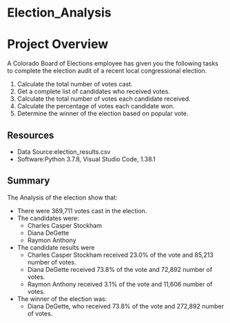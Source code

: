 # Election_Analysis
# Project Overview
A Colorado Board of Elections employee has given you the following tasks to complete the election audit of a recent local congressional election.

  1. Calculate the total number of votes cast.
  2. Get a complete list of candidates who received votes.
  3. Calculate the total number of votes each candidate received.
  2. Calculate the percentage of votes each candidate won.
  2. Determine the winner of the election based on popular vote.
## Resources
* Data Source:election_results.csv
* Software:Python 3.7.8, Visual Studio Code, 1.38.1
## Summary
The Analysis of the election show that:
* There were 369,711 votes cast in the election.
* The candidates were:
  * Charles Casper Stockham
  * Diana DeGette
  * Raymon Anthony
* The candidate results were
  * Charles Casper Stockham received 23.0% of the vote and 85,213 number of votes.
  * Diana DeGette received 73.8% of the vote and 72,892 number of votes.
  * Raymon Anthony received 3.1% of the vote and 11,606 number of votes.
* The winner of the election was:
  * Diana DeGette, who received 73.8% of the vote and 272,892 number of votes.
